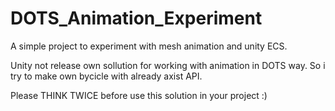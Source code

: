 # DOTS_Animation_Experiment
A simple project to experiment with mesh animation and unity ECS.

Unity not release own sollution for working with animation in DOTS way. So i try to make own bycicle with already axist API.

Please THINK TWICE before use this solution in your project :)
